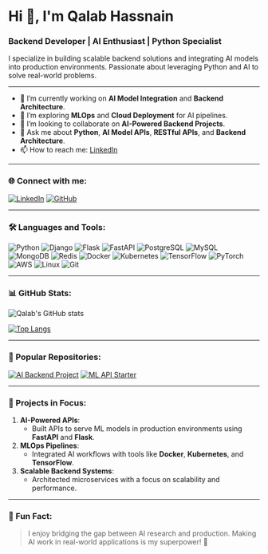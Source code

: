 # Hi 👋, I'm Qalab Hassnain

### Backend Developer | AI Enthusiast | Python Specialist

I specialize in building scalable backend solutions and integrating AI models into production environments. Passionate about leveraging Python and AI to solve real-world problems.

---

- 🔭 I’m currently working on **AI Model Integration** and **Backend Architecture**.
- 🌱 I’m exploring **MLOps** and **Cloud Deployment** for AI pipelines.
- 👯 I’m looking to collaborate on **AI-Powered Backend Projects**.
- 💬 Ask me about **Python**, **AI Model APIs**, **RESTful APIs**, and **Backend Architecture**.
- 📫 How to reach me: [LinkedIn](https://www.linkedin.com/in/qalab-e-hassnain)

---

### 🌐 Connect with me:
[![LinkedIn](https://img.shields.io/badge/-LinkedIn-blue?style=flat&logo=linkedin)](https://www.linkedin.com/in/qalab-e-hassnain)
[![GitHub](https://img.shields.io/badge/-GitHub-black?style=flat&logo=github)](https://github.com/qalab-e-hassnain)

---

### 🛠️ Languages and Tools:
![Python](https://img.shields.io/badge/-Python-3776AB?style=flat&logo=python&logoColor=white)
![Django](https://img.shields.io/badge/-Django-092E20?style=flat&logo=django&logoColor=white)
![Flask](https://img.shields.io/badge/-Flask-000000?style=flat&logo=flask&logoColor=white)
![FastAPI](https://img.shields.io/badge/-FastAPI-009688?style=flat&logo=fastapi&logoColor=white)
![PostgreSQL](https://img.shields.io/badge/-PostgreSQL-4169E1?style=flat&logo=postgresql&logoColor=white)
![MySQL](https://img.shields.io/badge/-MySQL-4479A1?style=flat&logo=mysql&logoColor=white)
![MongoDB](https://img.shields.io/badge/-MongoDB-47A248?style=flat&logo=mongodb&logoColor=white)
![Redis](https://img.shields.io/badge/-Redis-DC382D?style=flat&logo=redis&logoColor=white)
![Docker](https://img.shields.io/badge/-Docker-2496ED?style=flat&logo=docker&logoColor=white)
![Kubernetes](https://img.shields.io/badge/-Kubernetes-326CE5?style=flat&logo=kubernetes&logoColor=white)
![TensorFlow](https://img.shields.io/badge/-TensorFlow-FF6F00?style=flat&logo=tensorflow&logoColor=white)
![PyTorch](https://img.shields.io/badge/-PyTorch-EE4C2C?style=flat&logo=pytorch&logoColor=white)
![AWS](https://img.shields.io/badge/-AWS-232F3E?style=flat&logo=amazon-aws&logoColor=white)
![Linux](https://img.shields.io/badge/-Linux-FCC624?style=flat&logo=linux&logoColor=black)
![Git](https://img.shields.io/badge/-Git-F05032?style=flat&logo=git&logoColor=white)

---

### 📊 GitHub Stats:
![Qalab's GitHub stats](https://github-readme-stats.vercel.app/api?username=qalab-e-hassnain&show_icons=true&theme=radical)

[![Top Langs](https://github-readme-stats.vercel.app/api/top-langs/?username=qalab-e-hassnain&layout=compact&theme=radical)](https://github.com/anuraghazra/github-readme-stats)

---

### 📂 Popular Repositories:
[![AI Backend Project](https://img.shields.io/badge/-AI%20Backend%20Project-blue?style=flat&logo=github)](https://github.com/qalab-e-hassnain/ai-backend-project)
[![ML API Starter](https://img.shields.io/badge/-ML%20API%20Starter-blue?style=flat&logo=github)](https://github.com/qalab-e-hassnain/ml-api-starter)

---

### 🚀 Projects in Focus:
1. **AI-Powered APIs**:
   - Built APIs to serve ML models in production environments using **FastAPI** and **Flask**.
2. **MLOps Pipelines**:
   - Integrated AI workflows with tools like **Docker**, **Kubernetes**, and **TensorFlow**.
3. **Scalable Backend Systems**:
   - Architected microservices with a focus on scalability and performance.

---

### 🎯 Fun Fact:
> I enjoy bridging the gap between AI research and production. Making AI work in real-world applications is my superpower! 🚀
